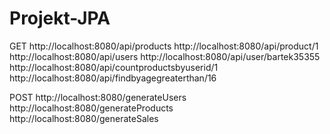 # Projekt-JPA

GET
http://localhost:8080/api/products
http://localhost:8080/api/product/1
http://localhost:8080/api/users
http://localhost:8080/api/user/bartek35355
http://localhost:8080/api/countproductsbyuserid/1
http://localhost:8080/api/findbyagegreaterthan/16

POST
http://localhost:8080/generateUsers
http://localhost:8080/generateProducts
http://localhost:8080/generateSales
